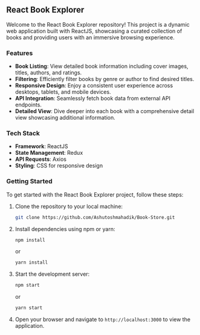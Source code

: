 ## React Book Explorer

Welcome to the React Book Explorer repository! This project is a dynamic web application built with ReactJS, showcasing a curated collection of books and providing users with an immersive browsing experience.

### Features

- **Book Listing**: View detailed book information including cover images, titles, authors, and ratings.
- **Filtering**: Efficiently filter books by genre or author to find desired titles.
- **Responsive Design**: Enjoy a consistent user experience across desktops, tablets, and mobile devices.
- **API Integration**: Seamlessly fetch book data from external API endpoints.
- **Detailed View**: Dive deeper into each book with a comprehensive detail view showcasing additional information.

### Tech Stack

- **Framework**: ReactJS
- **State Management**: Redux
- **API Requests**: Axios
- **Styling**: CSS for responsive design

### Getting Started

To get started with the React Book Explorer project, follow these steps:

1. Clone the repository to your local machine:

   ```bash
   git clone https://github.com/Ashutoshmahadik/Book-Store.git
   ```

2. Install dependencies using npm or yarn:

   ```bash
   npm install
   ```

   or

   ```bash
   yarn install
   ```

3. Start the development server:

   ```bash
   npm start
   ```

   or

   ```bash
   yarn start
   ```

4. Open your browser and navigate to `http://localhost:3000` to view the application.
